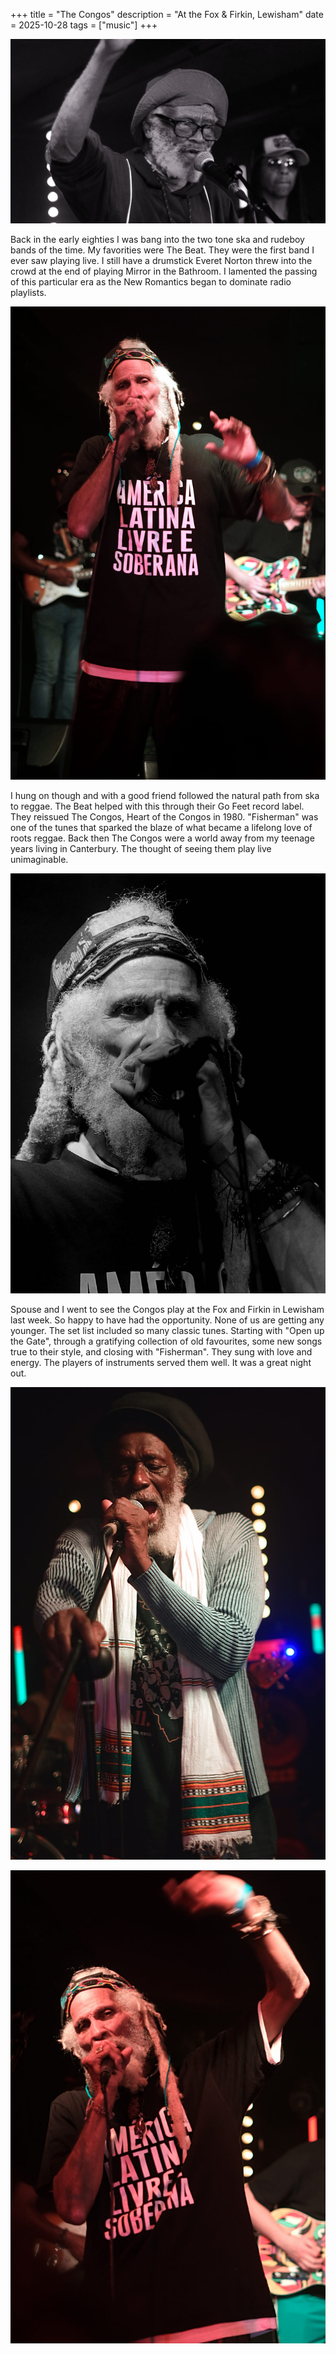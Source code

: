+++
title = "The Congos"
description = "At the Fox & Firkin, Lewisham"
date = 2025-10-28
tags = ["music"]
+++

![Black and white photograph of Watty Burnett performing live on stage. The veteran reggae artist wears glasses and a beanie hat while singing into a microphone with one arm raised expressively. Stage lights are visible in the background.](20251022_watty_burnett.jpg "Watty Burnett")

Back in the early eighties I was bang into the two tone ska and rudeboy bands of the time. My favorities were The Beat. They were the first band I ever saw playing live. I still have a drumstick Everet Norton threw into the crowd at the end of playing Mirror in the Bathroom. I lamented the passing of this particular era as the New Romantics began to dominate radio playlists. 

![Cedric Myton of The Congos performing on stage wearing a black t-shirt with pink text reading "AMERICA LATINA LIVRE E SOBERANA" (Free and Sovereign Latin America). He holds a microphone and wears a colorful headband with white dreadlocks visible, his arm raised energetically.](20251022_cedric_myton_02.jpg "Cedric Myton")

I hung on though and with a good friend followed the natural path from ska to reggae. The Beat helped with this through their Go Feet record label. They reissued The Congos, Heart of the Congos in 1980. "Fisherman" was one of the tunes that sparked the blaze of what became a lifelong love of roots reggae. Back then The Congos were a world away from my teenage years living in Canterbury. The thought of seeing them play live unimaginable.  

![Black and white close-up portrait of Cedric Myton performing, wearing a cap with white curly hair and beard visible. He holds a microphone close to his mouth with an intense, passionate expression while performing.](20251022_cedric_myton_03.jpg "Cedric Myton")

Spouse and I went to see the Congos play at the Fox and Firkin in Lewisham last week. So happy to have had the opportunity. None of us are getting any younger. The set list included so many classic tunes. Starting with "Open up the Gate", through a gratifying collection of old favourites, some new songs true to their style, and closing with "Fisherman". They sung with love and energy. The players of instruments served them well. It was a great night out.   

![Ashanti Roy (Roydel Johnson) of The Congos performing on stage wearing a striped garment with traditional African-style wrap and dark hat. Colorful stage lights illuminate the background as he sings into a microphone with an expressive gesture.](20251022_ashanti_roy.jpg "Ashanti Roy (Roydel Johnson)")

![Cedric Myton performing with dramatic lighting, wearing the "AMERICA LATINA LIVRE E SOBERANA" t-shirt and colorful headband. The image captures him mid-performance with his arm raised in a dynamic blur of motion, microphone in hand.](20251022_cedric_myton_01.jpg "Cedric Myton")